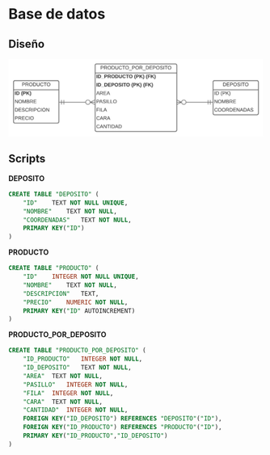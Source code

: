 # Base de datos

## Diseño 

![DER](./der.png)

## Scripts

**DEPOSITO**
```sql
CREATE TABLE "DEPOSITO" (
	"ID"	TEXT NOT NULL UNIQUE,
	"NOMBRE"	TEXT NOT NULL,
	"COORDENADAS"	TEXT NOT NULL,
	PRIMARY KEY("ID")
)
```

**PRODUCTO**
```sql
CREATE TABLE "PRODUCTO" (
	"ID"	INTEGER NOT NULL UNIQUE,
	"NOMBRE"	TEXT NOT NULL,
	"DESCRIPCION"	TEXT,
	"PRECIO"	NUMERIC NOT NULL,
	PRIMARY KEY("ID" AUTOINCREMENT)
)
```

**PRODUCTO_POR_DEPOSITO**
```sql
CREATE TABLE "PRODUCTO_POR_DEPOSITO" (
	"ID_PRODUCTO"	INTEGER NOT NULL,
	"ID_DEPOSITO"	TEXT NOT NULL,
	"AREA"	TEXT NOT NULL,
	"PASILLO"	INTEGER NOT NULL,
	"FILA"	INTEGER NOT NULL,
	"CARA"	TEXT NOT NULL,
	"CANTIDAD"	INTEGER NOT NULL,
	FOREIGN KEY("ID_DEPOSITO") REFERENCES "DEPOSITO"("ID"),
	FOREIGN KEY("ID_PRODUCTO") REFERENCES "PRODUCTO"("ID"),
	PRIMARY KEY("ID_PRODUCTO","ID_DEPOSITO")
)
```